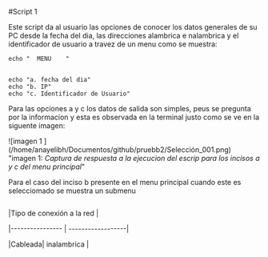 #Script 1

Este script da al usuario las opciones de conocer los datos generales de su PC desde la fecha del dia, las direcciones alambrica e nalambrica y el identificador de usuario a travez de un menu como se muestra:


~~~
echo "  MENU    "


echo "a. fecha del dia"
echo "b. IP"
echo "c. Identificador de Usuario"
~~~


Para las opciones a y c los datos de salida son simples, peus se pregunta por la informacion y esta es observada en la terminal justo como se ve en  la siguente imagen:

![imagen 1 ] (/home/anayelibh/Documentos/github/pruebb2/Selección_001.png) "imagen 1: *Captura de respuesta a la ejecucion del escrip para los incisos a y c del menu principal*"


Para el caso del inciso b presente en el menu principal cuando este es selecciomado se muestra un submenu

~~~

~~~

|Tipo de conexión a la red |

|---------------- | ------------------|

|Cableada| inalambrica	  |
 
